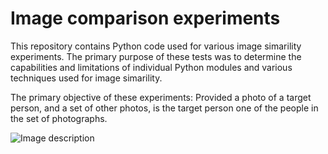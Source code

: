 # Image comparison experiments

This repository contains Python code used for various image simarility experiments. The primary purpose of these tests was to determine the capabilities and limitations of individual Python modules and various techniques used for image simarility. 

The primary objective of these experiments: Provided a photo of a target person, and a set of other photos, is the target person one of the people in the set of photographs. 


![Image description](https://github.com/johnbumgarner/image_simarility_experiments/blob/master/females_with_earrings_test_images.jpg)






